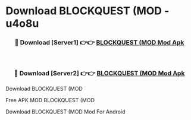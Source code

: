 # Download BLOCKQUEST (MOD - u4o8u



<div align="center">
<h3>🔴 Download [Server1] 👉👉 <a href="https://momento.my/?title=BLOCKQUEST_(MOD">BLOCKQUEST (MOD Mod Apk</a></h3><br>

<h3>🔴 Download [Server2] 👉👉 <a href="https://momento.my/?title=BLOCKQUEST_(MOD">BLOCKQUEST (MOD Mod Apk</a></h3>
</div>



Download BLOCKQUEST (MOD 

Free APK MOD BLOCKQUEST (MOD 

Download BLOCKQUEST (MOD Mod For Android
